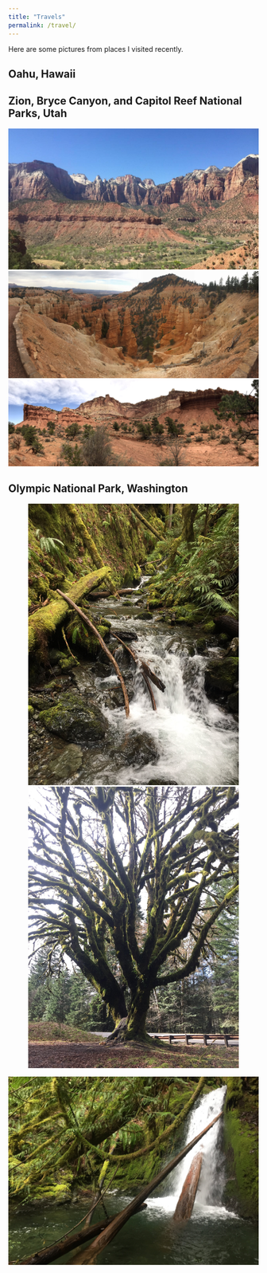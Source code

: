 ```yaml
---
title: "Travels"
permalink: /travel/
---
```


Here are some pictures from places I visited recently.

## Oahu, Hawaii



## Zion, Bryce Canyon, and Capitol Reef National Parks, Utah

<img src="/images/travel/IMG_1310.jpg">

<img src="/images/travel/IMG_1244.jpg">

<img src="/images/travel/IMG_3716.jpg">

## Olympic National Park, Washington

<figure class="half">
    <a href="/images/travel/IMG_0675.jpg"><img src="/images/travel/IMG_0675.jpg"></a>
    <a href="/images/travel/IMG_0713.jpg"><img src="/images/travel/IMG_0713.jpg"></a>
</figure>

<img src="/images/travel/IMG_0662.jpg">
